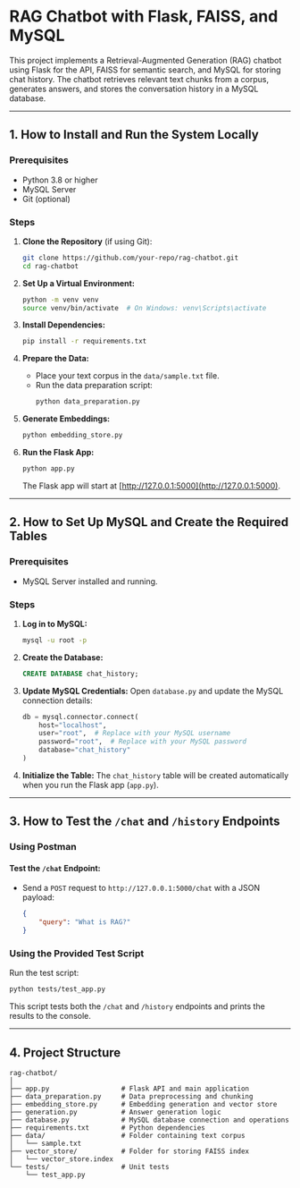 # RAG Chatbot with Flask, FAISS, and MySQL

This project implements a Retrieval-Augmented Generation (RAG) chatbot using Flask for the API, FAISS for semantic search, and MySQL for storing chat history. The chatbot retrieves relevant text chunks from a corpus, generates answers, and stores the conversation history in a MySQL database.

---

## **1. How to Install and Run the System Locally**

### **Prerequisites**
- Python 3.8 or higher
- MySQL Server
- Git (optional)

### **Steps**

1. **Clone the Repository** (if using Git):
   ```bash
   git clone https://github.com/your-repo/rag-chatbot.git
   cd rag-chatbot
   ```

2. **Set Up a Virtual Environment:**
   ```bash
   python -m venv venv
   source venv/bin/activate  # On Windows: venv\Scripts\activate
   ```

3. **Install Dependencies:**
   ```bash
   pip install -r requirements.txt
   ```

4. **Prepare the Data:**
   - Place your text corpus in the `data/sample.txt` file.
   - Run the data preparation script:
     ```bash
     python data_preparation.py
     ```

5. **Generate Embeddings:**
   ```bash
   python embedding_store.py
   ```

6. **Run the Flask App:**
   ```bash
   python app.py
   ```
   The Flask app will start at [http://127.0.0.1:5000](http://127.0.0.1:5000).

---

## **2. How to Set Up MySQL and Create the Required Tables**

### **Prerequisites**
- MySQL Server installed and running.

### **Steps**

1. **Log in to MySQL:**
   ```bash
   mysql -u root -p
   ```

2. **Create the Database:**
   ```sql
   CREATE DATABASE chat_history;
   ```

3. **Update MySQL Credentials:**
   Open `database.py` and update the MySQL connection details:
   ```python
   db = mysql.connector.connect(
       host="localhost",
       user="root",  # Replace with your MySQL username
       password="root",  # Replace with your MySQL password
       database="chat_history"
   )
   ```

4. **Initialize the Table:**
   The `chat_history` table will be created automatically when you run the Flask app (`app.py`).

---

## **3. How to Test the `/chat` and `/history` Endpoints**

### **Using Postman**

#### **Test the `/chat` Endpoint:**
- Send a `POST` request to `http://127.0.0.1:5000/chat` with a JSON payload:
  ```json
  {
      "query": "What is RAG?"
  }
  ```


### **Using the Provided Test Script**
Run the test script:
```bash
python tests/test_app.py
```
This script tests both the `/chat` and `/history` endpoints and prints the results to the console.

---

## **4. Project Structure**

```
rag-chatbot/
│
├── app.py                  # Flask API and main application
├── data_preparation.py     # Data preprocessing and chunking
├── embedding_store.py      # Embedding generation and vector store
├── generation.py           # Answer generation logic
├── database.py             # MySQL database connection and operations
├── requirements.txt        # Python dependencies
├── data/                   # Folder containing text corpus
│   └── sample.txt
├── vector_store/           # Folder for storing FAISS index
│   └── vector_store.index
└── tests/                  # Unit tests
    └── test_app.py
```

